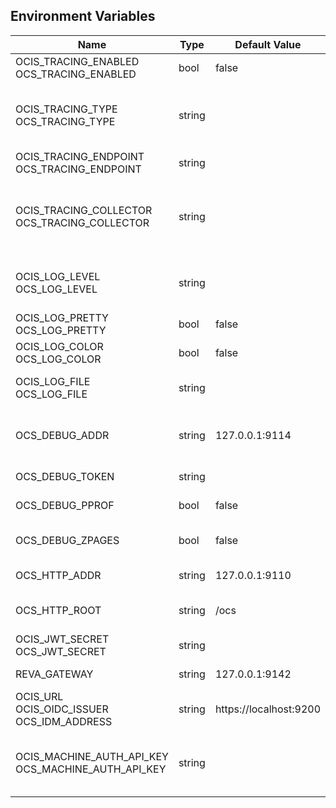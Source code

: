 ## Environment Variables

| Name | Type | Default Value | Description |
|------|------|---------------|-------------|
| OCIS_TRACING_ENABLED<br/>OCS_TRACING_ENABLED | bool | false | Activates tracing.|
| OCIS_TRACING_TYPE<br/>OCS_TRACING_TYPE | string |  | The type of tracing. Defaults to "", which is the same as "jaeger". Allowed tracing types are "jaeger" and "" as of now.|
| OCIS_TRACING_ENDPOINT<br/>OCS_TRACING_ENDPOINT | string |  | The endpoint of the tracing agent.|
| OCIS_TRACING_COLLECTOR<br/>OCS_TRACING_COLLECTOR | string |  | The HTTP endpoint for sending spans directly to a collector, i.e. http://jaeger-collector:14268/api/traces. Only used if the tracing endpoint is unset.|
| OCIS_LOG_LEVEL<br/>OCS_LOG_LEVEL | string |  | The log level. Valid values are: "panic", "fatal", "error", "warn", "info", "debug", "trace".|
| OCIS_LOG_PRETTY<br/>OCS_LOG_PRETTY | bool | false | Activates pretty log output.|
| OCIS_LOG_COLOR<br/>OCS_LOG_COLOR | bool | false | Activates colorized log output.|
| OCIS_LOG_FILE<br/>OCS_LOG_FILE | string |  | The path to the log file. Activates logging to this file if set.|
| OCS_DEBUG_ADDR | string | 127.0.0.1:9114 | Bind address of the debug server, where metrics, health, config and debug endpoints will be exposed.|
| OCS_DEBUG_TOKEN | string |  | Token to secure the metrics endpoint.|
| OCS_DEBUG_PPROF | bool | false | Enables pprof, which can be used for profiling.|
| OCS_DEBUG_ZPAGES | bool | false | Enables zpages, which can be used for collecting and viewing in-memory traces.|
| OCS_HTTP_ADDR | string | 127.0.0.1:9110 | The bind address of the HTTP service.|
| OCS_HTTP_ROOT | string | /ocs | Subdirectory that serves as the root for this HTTP service.|
| OCIS_JWT_SECRET<br/>OCS_JWT_SECRET | string |  | The secret to mint and validate jwt tokens.|
| REVA_GATEWAY | string | 127.0.0.1:9142 | The CS3 gateway endpoint.|
| OCIS_URL<br/>OCIS_OIDC_ISSUER<br/>OCS_IDM_ADDRESS | string | https://localhost:9200 | URL of the OIDC issuer. It defaults to URL of the builtin IDP.|
| OCIS_MACHINE_AUTH_API_KEY<br/>OCS_MACHINE_AUTH_API_KEY | string |  | Machine auth API key used to validate internal requests necessary to access resources from other services.|